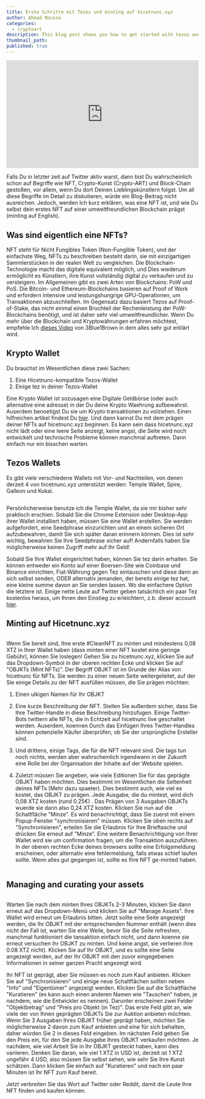```yaml
---
title: Erste Schritte mit Tezos und minting auf hicetnunc.xyz
author: Ahmad Moussa
categories:
  - cryptoart
description: This blog post shows you how to get started with tezos and minting your first NFT on hicetnunc.
thumbnail_path: 
published: true
---
```


<div style="width:100%;height:0;padding-bottom:56%;position:relative;"><iframe src="https://giphy.com/embed/igNx7sm9Ygj0k" width="100%" height="100%" style="position:absolute; pointer-events:none;" frameBorder="0" class="giphy-embed" allowFullScreen></iframe></div><p></p>

Falls Du in letzter zeit auf Twitter aktiv warst, dann bist Du wahrscheinlich schon auf Begriffe wie NFT, Crypto-Kunst (Crypto-ART) und Block-Chain gestoßen, vor allem, wenn Du dort Deinen Lieblingskünstlern folgst. Um all diese Begriffe im Detail zu diskutieren, würde ein Blog-Beitrag nicht ausreichen. Jedoch, werden Ich kurz erklären, was eine NFT ist, und wie Du selbst dein erstes NFT auf einer umweltfreundlichen Blockchain prägst (minting auf English). 

<h2>Was sind eigentlich eine NFTs?</h2>
NFT steht für Nicht Fungibles Token (Non-Fungible Token), und der einfachste Weg, NFTs zu beschreiben besteht darin, sie mit einzigartigen Sammlerstücken in der realen Welt zu vergleichen. Die Blockchain-Technologie macht das digitale equivalent möglich, und Dies wiederum ermöglicht es Künstlern, ihre Kunst vollständig digital zu verkaufen und zu versteigern. Im Allgemeinen gibt es zwei Arten von Blockchains: PoW und PoS. Die Bitcoin- und Ethereum-Blockchains basieren auf Proof of Work und erfordern intensive und leistungshungrige GPU-Operationen, um Transaktionen abzuschließen. Im Gegensatz dazu basiert Tezos auf Proof-of-Stake, das nicht einmal einen Bruchteil der Rechenleistung der PoW-Blockchains benötigt, und ist daher sehr viel umweltfreundlicher. Wenn Du mehr über die Blockchain und Kryptowährungen erfahren möchtest, empfehle Ich <a href='https://www.youtube.com/watch?v=bBC-nXj3Ng4&ab_channel=3Blue1Brown' target="_blank" rel="noopener noreferrer">dieses Video</a> von 3Blue1Brown in dem alles sehr gut erklärt wird. 

<h2>Krypto Wallet</h2>
Du brauchst im Wesentlichen diese zwei Sachen:

1. Eine Hicetnunc-kompatible Tezos-Wallet
2. Einige tez in deiner Tezos-Wallet

Eine Krypto Wallet ist sozusagen eine Digitale Geldbörse (oder auch alternative eine adresse) in der Du deine Krypto Waehrung aufbewahrst. Auserdem benoetigst Du sie um Krypto transaktionen zu volziehen. Einen hilfreichen artikel findest Du <a href='https://coinsundtokens.com/krypto-wallet/#:~:text=Eine%20Krypto%2DWallet%20stellt%20eine,zur%20Aufbewahrung%20Ihrer%20Kryptow%C3%A4hrungen%20ben%C3%B6tigen.' target="_blank" rel="noopener noreferrer"> hier</a>. Und dann kannst Du mit dem prägen deiner NFTs auf hicetnunc.xyz beginnen. Es kann sein dass hicetnunc.xyz nicht lädt oder eine leere Seite anzeigt, keine angst, die Seite wird noch entwickelt und technische Probleme können manchmal auftreten. Dann einfach nur ein bisschen warten.

<h2>Tezos Wallets</h2>

<!-- Break -->
Es gibt viele verschiedene Wallets mit Vor- und Nachteilen, von denen derzeit 4 von hicetnunc.xyz unterstützt werden: Temple Wallet, Spire, Galleon und Kukai.
 
<span class="image fit"><img src="https://gorillasun.de/assets/images/2021-03-14-Getting-started-with-Tezos-and-minting-on-hicetnunc.xyz/hicetnuncwallet.png" alt="" />

Persönlicherweise benutze ich die Temple Wallet, da sie mir bisher sehr praktisch erschien. Sobald Sie die Chrome Extension oder Desktop-App ihrer Wallet installiert haben, müssen Sie eine Wallet erstellen. Sie werden aufgefordert, eine Seedphrase einzurichten und an einem sicheren Ort aufzubewahren, damit Sie sich später daran erinnern können. Dies ist sehr wichtig, bewahren Sie Ihre Seedphrase sicher auf! Andernfalls haben Sie möglicherweise keinen Zugriff mehr auf Ihr Geld!

Sobald Sie Ihre Wallet eingerichtet haben, können Sie tez darin erhalten. Sie können entweder ein Konto auf einer Boersen-Site wie Coinbase und Binance einrichten,
Fiat-Währung gegen Tez eintauschen und diese dann an sich selbst senden, ODER alternativ jemanden, der bereits einige tez hat, eine kleine summe davon an Sie senden lassen. 
Wo die einfachere Option die letztere ist. Einige nette Leute auf Twitter geben tatsächlich ein paar Tez kostenlos heraus, um Ihnen den Einstieg zu erleichtern, z.b. dieser account <a href='https://twitter.com/tezosnftfaucet' target="_blank" rel="noopener noreferrer">hier</a>. 

<h2>Minting auf Hicetnunc.xyz</h2>

<span class="image fit"><img src="https://gorillasun.de/assets/images/de_images/2021-03-14-Erste-schritte-mit-Tezos-und-minting-auf-hicetnunc.xyz/mint1.png" alt="" />

Wenn Sie bereit sind, Ihre erste #CleanNFT zu minten und mindestens 0,08 XTZ in Ihrer Wallet haben (dass minten einer NFT kostet eine geringe Gebühr), können Sie loslegen! 
Gehen Sie zu hicetnunc.xyz, klicken Sie auf das Dropdown-Symbol in der oberen rechten Ecke und klicken Sie auf "OBJKTs (Mint NFTs)". Der Begriff OBJKT ist im Grunde der Alias von hicetnunc für NFTs. 
Sie werden zu einer neuen Seite weitergeleitet, auf der Sie einige Details zu der NFT ausfüllen müssen, die Sie prägen möchten:

1. Einen ulkigen Namen für Ihr OBJKT

2. Eine kurze Beschreibung der NFT. Stellen Sie außerdem sicher, dass Sie Ihre Twitter-Handle in diese Beschreibung hinzufugen. Einige Twitter-Bots twittern alle NFTs, die in Echtzeit auf hicetnunc live geschaltet werden.
Auserdem, koennen Durch das Einfügen Ihres Twitter-Handles können potenzielle Käufer überprüfen, ob Sie der ursprüngliche Ersteller sind.

3. Und drittens, einige Tags, die für die NFT relevant sind. Die tags tun noch nichts, werden aber wahrscheinlich irgendwann in der Zukunft eine Rolle bei der Organisation der Inhalte auf der Website spielen.

4. Zuletzt müssen Sie angeben, wie viele Editionen Sie für das geprägte OBJKT haben möchten. Dies bestimmt im Wesentlichen die Seltenheit deines NFTs (Mehr dazu spaeter). Dies bestimmt auch, wie viel es kostet, das OBJKT zu prägen. Jede Ausgabe, die du mintest, wird dich 0,08 XTZ kosten (rund 0.25€) . Das Prägen von 3 Ausgaben OBJKTs wuerde sie dann also 0,24 XTZ kosten.
Klicken Sie nun auf die Schaltfläche "Minze". Es wird benachrichtigt, dass Sie zuerst mit einem Popup-Fenster "synchronisieren" müssen. Klicken Sie oben rechts auf "Synchronisieren", erteilen Sie die Erlaubnis für Ihre Brieftasche und drücken Sie erneut auf "Minze". Eine weitere Benachrichtigung von Ihrer Wallet wird sie um confirmation fragen, um die Transaktion auszuführen. In der oberen rechten Ecke deines browsers sollte eine Erfolgsmeldung erscheinen, oder alternativ eine fehlermeldung, falls etwas schief laufen sollte. Wenn alles gut gegangen ist, sollte es Ihre NFT ge-minted haben.

<span class="image fit"><img src="https://gorillasun.de/assets/images/de_images/2021-03-14-Erste-schritte-mit-Tezos-und-minting-auf-hicetnunc.xyz/mint2.png" alt="" />


<h2>Managing and curating your assets</h2>
<span class="image fit"><img src="https://gorillasun.de/assets/images/de_images/2021-03-14-Erste-schritte-mit-Tezos-und-minting-auf-hicetnunc.xyz/manage_assets.png" alt="" />
  
Warten Sie nach dem minten Ihres OBJKTs 2-3 Minuten, klicken Sie dann erneut auf das Dropdown-Menü und klicken Sie auf "Manage Assets". Ihre Wallet wird erneut um Erlaubnis bitten. Jetzt sollte eine Seite angezeigt werden, die Ihr OBJKT mit der entsprechenden Nummer enthält (wenn dies nicht der Fall ist, warten Sie eine Weile, bevor Sie die Seite refreshen, manchmal funktioniert die tansaktion einfach nicht, und dann koenne sie erneut versuchen ihr OBJKT zu minten. Und keine angst, sie verlieren ihre 0.08 XTZ nicht). 
Klicken Sie auf Ihr OBJKT, und es sollte eine Seite angezeigt werden, auf der Ihr OBJKT mit den zuvor eingegebenen Informationen in seiner ganzen Pracht angezeigt wird.

Ihr NFT ist geprägt, aber Sie müssen es noch zum Kauf anbieten. Klicken Sie auf "Synchronisieren" und einige neue Schaltflächen sollten neben "Info" und "Eigentümer" angezeigt werden. Klicken Sie auf die Schaltfläche "Kuratieren" (es kann auch einen anderen Namen wie "Tauschen" haben, je nachdem, wie die Entwickler es nennen). Darunter erscheinen zwei Felder "Objektbetrag" und "Preis pro Objekt (in Tez)". Das erste Feld gibt an, wie viele der von Ihnen geprägten OBJKTs Sie zur Auktion anbieten möchten. Wenn Sie 3 Ausgaben Ihres OBJKT früher geprägt haben, möchten Sie möglicherweise 2 davon zum Kauf anbieten und eine für sich behalten, daher würden Sie 2 in dieses Feld eingeben. Im nächsten Feld geben Sie den Preis ein, für den Sie jede Ausgabe Ihres OBJKT verkaufen möchten. Je nachdem, wie viel Arbeit Sie in Ihr OBJKT gesteckt haben, kann dies variieren. Denken Sie daran, wie viel 1 XTZ in USD ist, derzeit ist 1 XTZ ungefähr 4 USD, also müssen Sie selbst sehen, wie sehr Sie Ihre Kunst schätzen. Dann klicken Sie einfach auf "Kuratieren" und nach ein paar Minuten ist Ihr NFT zum Kauf bereit.

Jetzt verbreiten Sie das Wort auf Twitter oder Reddit, damit die Leute Ihre NFT finden und kaufen können.


